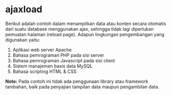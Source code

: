# ajaxload

Berikut adalah contoh dalam menampilkan data atau konten secara otomatis dari suatu database menggunakan ajax, sehingga tidak lagi diperlukan pemuatan halaman (reload page). Adapun lingkungan pengembangan yang digunakan yaitu:
<ol>
  <li>Aplikasi web server Apache</li>
  <li>Bahasa pemrograman PHP pada sisi server</li>
  <li>Bahasa pemrograman Javascript pada sisi client</li>
  <li>Sistem manajemen basis data MySQL</li>
  <li>Bahasa scripting HTML & CSS</li>
</ol>

<strong>Note:</strong> Pada contoh ini tidak ada penggunaan library atau framework tambahan, baik pada penyajian tampilan data maupun pengambilan data.

